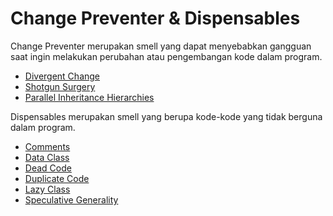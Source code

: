 # Change Preventer & Dispensables

Change Preventer merupakan smell yang dapat menyebabkan gangguan saat ingin melakukan perubahan atau pengembangan kode dalam program.
- [Divergent Change]()
- [Shotgun Surgery]()
- [Parallel Inheritance Hierarchies]()

Dispensables merupakan smell yang berupa kode-kode yang tidak berguna dalam program.
- [Comments]()
- [Data Class]()
- [Dead Code]()
- [Duplicate Code]()
- [Lazy Class]()
- [Speculative Generality]()
